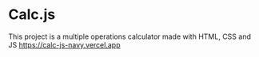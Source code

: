 # Calc.js
 This project is a multiple operations calculator made with HTML, CSS and JS
 https://calc-js-navy.vercel.app
